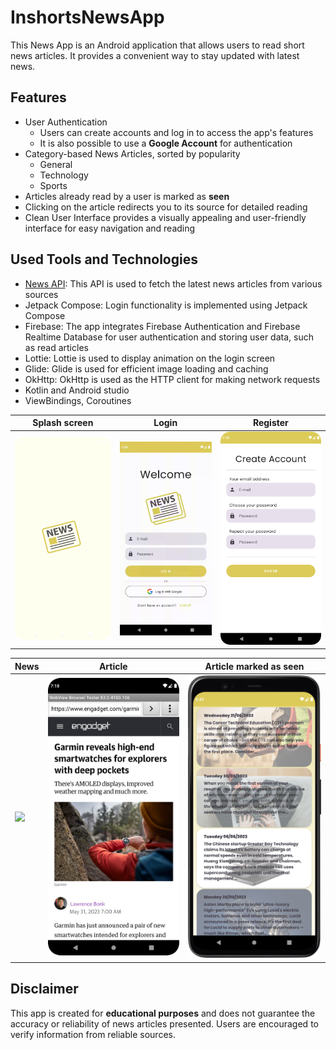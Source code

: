 # InshortsNewsApp
This News App is an Android application that allows users to read short news articles. 
It provides a convenient way to stay updated with latest news. 

## Features
- User Authentication
  - Users can create accounts and log in to access the app's features
  - It is also possible to use a <b>Google Account</b> for authentication
- Category-based News Articles, sorted by popularity
  - General
  - Technology
  - Sports
- Articles already read by a user is marked as <b>seen</b>
- Clicking on the article redirects you to its source for detailed reading
- Clean User Interface provides a visually appealing and user-friendly interface for easy navigation and reading

## Used Tools and Technologies
- [News API](https://newsapi.org/docs): This API is used to fetch the latest news articles from various sources
- Jetpack Compose: Login functionality is implemented using Jetpack Compose
- Firebase: The app integrates Firebase Authentication and Firebase Realtime Database for user authentication and storing user data, such as read articles
- Lottie: Lottie is used to display animation on the login screen
- Glide: Glide is used for efficient image loading and caching
- OkHttp: OkHttp is used as the HTTP client for making network requests
- Kotlin and Android studio
- ViewBindings, Coroutines

|Splash screen|Login|Register|
|---|---|---|
|<img src="/sample-images/splash.png">|<img src="/sample-images/login.gif">|<img src="/sample-images/register.png">|

|News|Article|Article marked as seen|
|---|---|---|
|<img src="/sample-images/news_panel.png">|<img src="/sample-images/article.png">|<img src="/sample-images/seen.png">|

## Disclaimer
This app is created for <b>educational purposes</b> and does not guarantee the accuracy or reliability of news articles presented. Users are encouraged to verify information from reliable sources.

